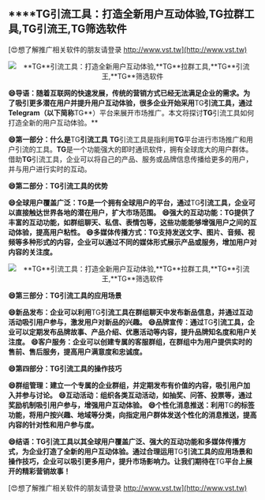 ## ****TG**引流工具：打造全新用户互动体验,**TG**拉群工具,**TG**引流王,**TG**筛选软件**

[😍想了解推广相关软件的朋友请登录 http://www.vst.tw](http://www.vst.tw)

 <center><img src="https://vst.tw/MP4/tuiguang/png/1.png" alt="**TG**引流工具：打造全新用户互动体验,**TG**拉群工具,**TG**引流王,**TG**筛选软件"></center>

**😄导语：随着互联网的快速发展，传统的营销方式已经无法满足企业的需求。为了吸引更多潜在用户并提升用户互动体验，很多企业开始采用**TG**引流工具，通过Telegram（以下简称**TG**）平台来展开市场推广。本文将探讨**TG**引流工具如何打造全新的用户互动体验。**

**😄第一部分：什么是**TG**引流工具**
**TG**引流工具是指利用**TG**平台进行市场推广和用户引流的工具。**TG**是一个功能强大的即时通讯软件，拥有全球庞大的用户群体。借助**TG**引流工具，企业可以将自己的产品、服务或品牌信息传播给更多的用户，并与用户进行实时的互动。

**😄第二部分：**TG**引流工具的优势**

**😄全球用户覆盖广泛：**TG**是一个拥有全球用户的平台，通过**TG**引流工具，企业可以直接触达世界各地的潜在用户，扩大市场范围。**
**😄强大的互动功能：**TG**提供了丰富的互动功能，如群组聊天、私信、表情包等，这些功能能够增强用户之间的互动体验，提高用户粘性。**
**😄多媒体传播方式：**TG**支持发送文字、图片、音频、视频等多种形式的内容，企业可以通过不同的媒体形式展示产品或服务，增加用户对内容的关注度。**

 <center><img src="https://vst.tw/MP4/tuiguang/png/0.png" alt="**TG**引流工具：打造全新用户互动体验,**TG**拉群工具,**TG**引流王,**TG**筛选软件"></center>

**😄第三部分：**TG**引流工具的应用场景**

**😄新品发布：企业可以利用**TG**引流工具在群组聊天中发布新品信息，并通过互动活动吸引用户参与，激发用户对新品的兴趣。**
**😄品牌宣传：通过**TG**引流工具，企业可以定期发布品牌故事、产品介绍、优惠活动等内容，提升品牌知名度和用户关注度。**
**😄客户服务：企业可以创建专属的客服群组，在群组中为用户提供实时的售前、售后服务，提高用户满意度和忠诚度。**

**😄第四部分：**TG**引流工具的操作技巧**

**😄群组管理：建立一个专属的企业群组，并定期发布有价值的内容，吸引用户加入并参与讨论。**
**😄互动活动：组织各类互动活动，如抽奖、问答、投票等，通过奖励机制吸引用户参与，增强用户互动体验。**
**😄个性化消息推送：利用**TG**的标签功能，将用户按兴趣、地域等分类，向指定用户群体发送个性化的消息推送，提高内容的针对性和用户参与度。**

**😄结语：**TG**引流工具以其全球用户覆盖广泛、强大的互动功能和多媒体传播方式，为企业打造了全新的用户互动体验。通过合理运用**TG**引流工具的应用场景和操作技巧，企业可以吸引更多用户，提升市场影响力。让我们期待在**TG**平台上展开的精彩营销故事！**

[😍想了解推广相关软件的朋友请登录 http://www.vst.tw](http://www.vst.tw)



